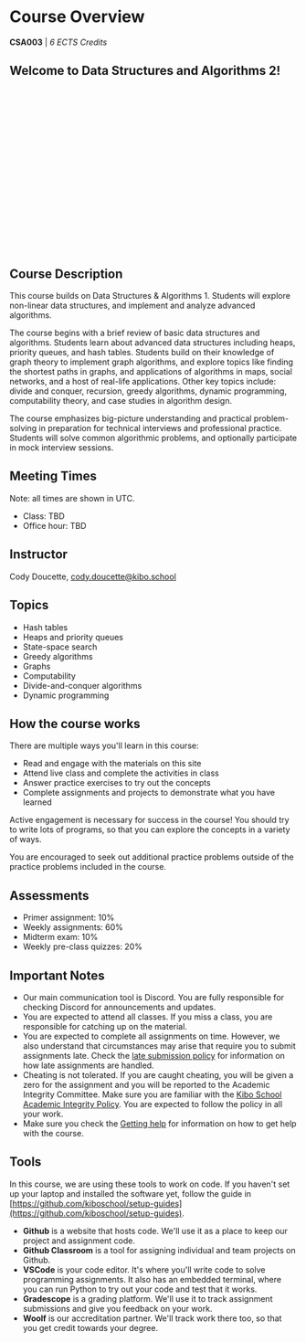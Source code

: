 # Course Overview

**CSA003** | *6 ECTS Credits*

## Welcome to Data Structures and Algorithms 2!

<div
  style="position: relative; padding-bottom: 56.25%; height: 0;">
  <iframe
    src=""
    title="YouTube video player"
    frameborder="0"
    allow="accelerometer; autoplay; clipboard-write; encrypted-media; gyroscope; picture-in-picture"
    allowfullscreen
    style="position: absolute; top: 0; left: 0; width: 100%; height: 100%;">
  </iframe>
</div>

## Course Description

This course builds on Data Structures & Algorithms 1. Students will explore non-linear data structures, and implement and analyze advanced algorithms.

The course begins with a brief review of basic data structures and algorithms. Students learn about advanced data structures including heaps, priority queues, and hash tables. Students build on their knowledge of graph theory to implement graph algorithms, and explore topics like finding the shortest paths in graphs, and applications of algorithms in maps, social networks, and a host of real-life applications. Other key topics include: divide and conquer, recursion, greedy algorithms, dynamic programming, computability theory, and case studies in algorithm design.

The course emphasizes big-picture understanding and practical problem-solving in preparation for technical interviews and professional practice. Students will solve common algorithmic problems, and optionally participate in mock interview sessions.

## Meeting Times

Note: all times are shown in UTC.

* Class: TBD
* Office hour: TBD

## Instructor

Cody Doucette, cody.doucette@kibo.school

## Topics

* Hash tables
* Heaps and priority queues
* State-space search
* Greedy algorithms
* Graphs
* Computability
* Divide-and-conquer algorithms
* Dynamic programming

## How the course works

There are multiple ways you'll learn in this course:

- Read and engage with the materials on this site
- Attend live class and complete the activities in class
- Answer practice exercises to try out the concepts
- Complete assignments and projects to demonstrate what you have learned

Active engagement is necessary for success in the course! You should try to
write lots of programs, so that you can explore the concepts in a variety of
ways.

You are encouraged to seek out additional practice problems outside of the
practice problems included in the course.

## Assessments

* Primer assignment: 10%
* Weekly assignments: 60%
* Midterm exam: 10%
* Weekly pre-class quizzes: 20%

## Important Notes

- Our main communication tool is Discord. You are fully responsible for checking Discord for announcements and updates.
- You are expected to attend all classes. If you miss a class, you are responsible for catching up on the material.
- You are expected to complete all assignments on time. However, we also understand that circumstances may arise that require you to submit assignments late. Check the [late submission policy](assessments.md#late-policy) for information on how late assignments are handled.
- Cheating is not tolerated. If you are caught cheating, you will be given a zero for the assignment and you will be reported to the Academic Integrity Committee. Make sure you are familiar with the [Kibo School Academic Integrity Policy](assessments.md#academic-integrity). You are expected to follow the policy in all your work.
- Make sure you check the [Getting help](asking-for-help.md) for information on how to get help with the course.

## Tools

In this course, we are using these tools to work on code. If you haven't set up
your laptop and installed the software yet, follow the guide in
[https://github.com/kiboschool/setup-guides](https://github.com/kiboschool/setup-guides).

- **Github** is a website that hosts code. We'll use it as a place to keep our project and assignment code.
- **Github Classroom** is a tool for assigning individual and team projects on Github.
- **VSCode** is your code editor. It's where you'll write code to solve
  programming assignments. It also has an embedded terminal, where you can run
  Python to try out your code and test that it works.
- **Gradescope** is a grading platform. We'll use it to track assignment
  submissions and give you feedback on your work.
- **Woolf** is our accreditation partner. We'll track work there too, so that
  you get credit towards your degree.
